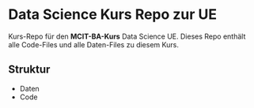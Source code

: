# Data Science Kurs Repo zur UE

Kurs-Repo für den **MCIT-BA-Kurs** Data Science UE. Dieses Repo enthält alle Code-Files und alle Daten-Files zu diesem Kurs.

## Struktur

* Daten
* Code
